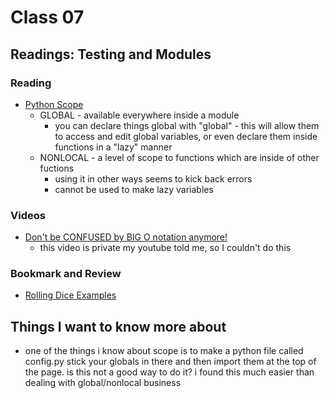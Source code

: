 # Class 07

## Readings: Testing and Modules

### Reading

- [Python Scope](https://realpython.com/python-scope-legb-rule/)
  - GLOBAL - available everywhere inside a module
    - you can declare things global with "global" - this will allow them to access and edit global variables, or even declare them inside functions in a "lazy" manner
  - NONLOCAL - a level of scope to functions which are inside of other fuctions
    - using it in other ways seems to kick back errors
    - cannot be used to make lazy variables

### Videos

- [Don't be CONFUSED by BIG O notation anymore!](https://www.youtube.com/watch?v=5Uqawfl0VHQ)
  - this video is private my youtube told me, so I couldn't do this

### Bookmark and Review

- [Rolling Dice Examples](https://artofproblemsolving.com/wiki/index.php/Basic_Programming_With_Python#Program_Example_1_3)

## Things I want to know more about

- one of the things i know about scope is to make a python file called config.py stick your globals in there and then import them at the top of the page. is this not a good way to do it? i found this much easier than dealing with global/nonlocal business
